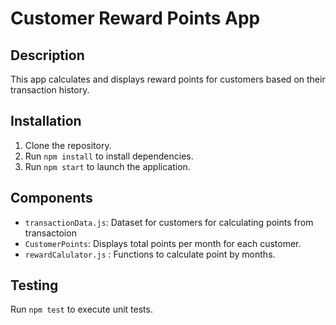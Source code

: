 # Customer Reward Points App

## Description
This app calculates and displays reward points for customers based on their transaction history.

## Installation
1. Clone the repository.
2. Run `npm install` to install dependencies.
3. Run `npm start` to launch the application.

## Components
- `transactionData.js`: Dataset for customers for calculating points from transactoion
- `CustomerPoints`: Displays total points per month for each customer.
- `rewardCalulator.js` : Functions to calculate point by months.


## Testing
Run `npm test` to execute unit tests.